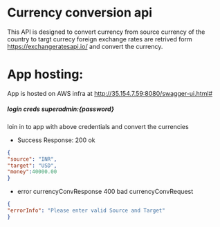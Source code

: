 # Currency conversion api
This API is designed to convert currency from source currency of the country to targt currecy 
foreign exchange rates are retrived form https://exchangeratesapi.io/ and convert the currency.

# App hosting:
App is hosted on  AWS infra at http://35.154.7.59:8080/swagger-ui.html#  
##### login creds superadmin:{password}
loin in to app with above credentials and convert the currencies 

* Success Response: 200 ok
```json
{
"source": "INR",
"target": "USD",
"money":40000.00
}
```
* error currencyConvResponse 400 bad currencyConvRequest
```json
{
"errorInfo": "Please enter valid Source and Target"
}
```
